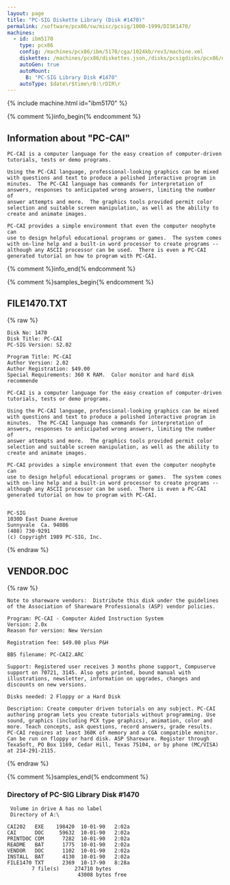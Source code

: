 ```yaml
---
layout: page
title: "PC-SIG Diskette Library (Disk #1470)"
permalink: /software/pcx86/sw/misc/pcsig/1000-1999/DISK1470/
machines:
  - id: ibm5170
    type: pcx86
    config: /machines/pcx86/ibm/5170/cga/1024kb/rev3/machine.xml
    diskettes: /machines/pcx86/diskettes.json,/disks/pcsigdisks/pcx86/diskettes.json
    autoGen: true
    autoMount:
      B: "PC-SIG Library Disk #1470"
    autoType: $date\r$time\rB:\rDIR\r
---
```


{% include machine.html id="ibm5170" %}

{% comment %}info_begin{% endcomment %}

## Information about "PC-CAI"

    PC-CAI is a computer language for the easy creation of computer-driven
    tutorials, tests or demo programs.
    
    Using the PC-CAI language, professional-looking graphics can be mixed
    with questions and text to produce a polished interactive program in
    minutes.  The PC-CAI language has commands for interpretation of
    answers, responses to anticipated wrong answers, limiting the number of
    answer attempts and more.  The graphics tools provided permit color
    selection and suitable screen manipulation, as well as the ability to
    create and animate images.
    
    PC-CAI provides a simple environment that even the computer neophyte can
    use to design helpful educational programs or games.  The system comes
    with on-line help and a built-in word processor to create programs --
    although any ASCII processor can be used.  There is even a PC-CAI
    generated tutorial on how to program with PC-CAI.
{% comment %}info_end{% endcomment %}

{% comment %}samples_begin{% endcomment %}

## FILE1470.TXT

{% raw %}
```
Disk No: 1470                                                           
Disk Title: PC-CAI                                                      
PC-SIG Version: S2.02                                                   
                                                                        
Program Title: PC-CAI                                                   
Author Version: 2.02                                                    
Author Registration: $49.00                                             
Special Requirements: 360 K RAM.  Color monitor and hard disk recommende
                                                                        
PC-CAI is a computer language for the easy creation of computer-driven  
tutorials, tests or demo programs.                                      
                                                                        
Using the PC-CAI language, professional-looking graphics can be mixed   
with questions and text to produce a polished interactive program in    
minutes.  The PC-CAI language has commands for interpretation of        
answers, responses to anticipated wrong answers, limiting the number of 
answer attempts and more.  The graphics tools provided permit color     
selection and suitable screen manipulation, as well as the ability to   
create and animate images.                                              
                                                                        
PC-CAI provides a simple environment that even the computer neophyte can
use to design helpful educational programs or games.  The system comes  
with on-line help and a built-in word processor to create programs --   
although any ASCII processor can be used.  There is even a PC-CAI       
generated tutorial on how to program with PC-CAI.                       
                                                                        
                                                                        
PC-SIG                                                                  
1030D East Duane Avenue                                                 
Sunnyvale  Ca. 94086                                                    
(408) 730-9291                                                          
(c) Copyright 1989 PC-SIG, Inc.                                         
```
{% endraw %}

## VENDOR.DOC

{% raw %}
```
Note to shareware vendors:  Distribute this disk under the guidelines 
of the Association of Shareware Professionals (ASP) vendor policies. 

Program: PC-CAI - Computer Aided Instruction System
Version: 2.0x
Reason for version: New Version

Registration fee: $49.00 plus P&H

BBS filename: PC-CAI2.ARC

Support: Registered user receives 3 months phone support, Compuserve 
support on 70721, 3145. Also gets printed, bound manual with 
illustrations, newsletter, information on upgrades, changes and 
discounts on new versions. 

Disks needed: 2 Floppy or a Hard Disk

Description: Create computer driven tutorials on any subject. PC-CAI 
authoring program lets you create tutorials without programming. Use 
sound, graphics (including PCX type graphics), animation, color and 
more. Teach concepts, ask questions, record answers, grade results. 
PC-CAI requires at least 360K of memory and a CGA compatible monitor. 
Can be run on floppy or hard disk. ASP Shareware. Register through 
TexaSoft, PO Box 1169, Cedar Hill, Texas 75104, or by phone (MC/VISA) 
at 214-291-2115. 

```
{% endraw %}

{% comment %}samples_end{% endcomment %}

### Directory of PC-SIG Library Disk #1470

     Volume in drive A has no label
     Directory of A:\

    CAI202   EXE    198420  10-01-90   2:02a
    CAI      DOC     59632  10-01-90   2:02a
    PRINTDOC COM      7282  10-01-90   2:02a
    README   BAT      1775  10-01-90   2:02a
    VENDOR   DOC      1102  10-01-90   2:02a
    INSTALL  BAT      4130  10-01-90   2:02a
    FILE1470 TXT      2369  10-17-90   8:28a
            7 file(s)     274710 bytes
                           43008 bytes free
